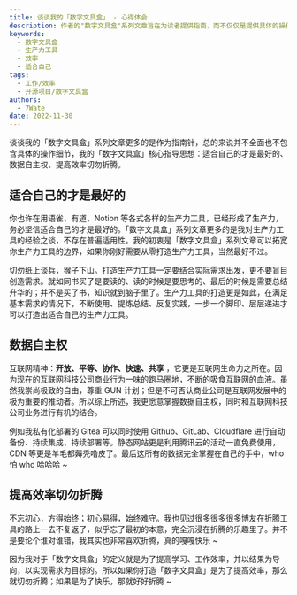 ```yaml
---
title: 谈谈我的「数字文具盒」 - 心得体会
description: 作者的"数字文具盒"系列文章旨在为读者提供指南，而不仅仅是提供具体的操作细节。核心指导思想包括适合自己的工具最好、数据自主权、提高效率但不要陷入无休止的折腾。
keywords:
  - 数字文具盒
  - 生产力工具
  - 效率
  - 适合自己
tags:
  - 工作/效率
  - 开源项目/数字文具盒
authors:
  - 7Wate
date: 2022-11-30
---
```


谈谈我的「数字文具盒」系列文章更多的是作为指南针，总的来说并不全面也不包含具体的操作细节，我的「数字文具盒」核心指导思想：适合自己的才是最好的、数据自主权、提高效率切勿折腾。

## 适合自己的才是最好的

你也许在用语雀、有道、Notion 等各式各样的生产力工具，已经形成了生产力，务必坚信适合自己的才是最好的。「数字文具盒」系列文章更多的是我对生产力工具的经验之谈，不存在普遍适用性。我的初衷是「数字文具盒」系列文章可以拓宽你生产力工具的边界，如果你刚好需要从零打造生产力工具，当然最好不过。

切勿纸上谈兵，猴子下山。打造生产力工具一定要结合实际需求出发，更不要盲目创造需求。就如同书买了是要读的、读的时候是要思考的、最后的时候是需要总结升华的；并不是买了书，知识就到脑子里了。生产力工具的打造更是如此，在满足基本需求的情况下，不断使用、提炼总结、反复实践，一步一个脚印、层层递进才可以打造出适合自己的生产力工具。

## 数据自主权

互联网精神：**开放、平等、协作、快速、共享** ，它更是互联网生命力之所在。因为现在的互联网科技公司商业行为一味的跑马圈地，不断的吸食互联网的血液。虽然我崇尚极致的自由，尊重 GUN 计划；但是不可否认商业公司是互联网发展中的极为重要的推动者。所以综上所述，我更愿意掌握数据自主权，同时和互联网科技公司业务进行有机的结合。

例如我私有化部署的 Gitea 可以同时使用 Github、GitLab、Cloudflare 进行自动备份、持续集成、持续部署等。静态网站更是利用腾讯云的活动一直免费使用，CDN 等更是羊毛都薅秃噜皮了。最后这所有的数据完全掌握在自己的手中，who 怕 who 哈哈哈 ~

## 提高效率切勿折腾

不忘初心，方得始终；初心易得，始终难守。我也见过很多很多很多博友在折腾工具的路上一去不复返了，似乎忘了最初的本意，完全沉浸在折腾的乐趣里了。并不是要论个谁对谁错，我其实也非常喜欢折腾，真的嘎嘎快乐 ~

因为我对于「数字文具盒」的定义就是为了提高学习、工作效率，并以结果为导向，以实现需求为目标的。所以如果你打造「数字文具盒」是为了提高效率，那么就切勿折腾；如果是为了快乐，那就好好折腾 ~

